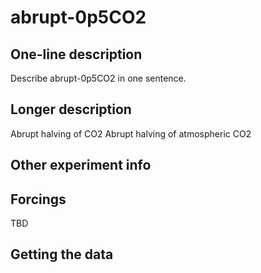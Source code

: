 <!--- This file contains a number of sections -->
<!--- They are bounded by comments like this -->
<!--- Do not edit these sections by hand -->
<!--- Start title -->
# abrupt-0p5CO2
<!--- End title -->

## One-line description

<!--- Start one-line-description -->
Describe abrupt-0p5CO2 in one sentence.
<!--- End one-line-description -->

## Longer description

<!--- Start longer-description -->
Abrupt halving of CO2
 Abrupt halving of atmospheric CO2
<!--- End longer-description -->

## Other experiment info

<!--- Start other-experiment-info -->
<!--- End other-experiment-info -->

## Forcings

<!--- Start forcings -->
TBD
<!--- End forcings -->

## Getting the data

<!--- TODO: auto-generate this -->

